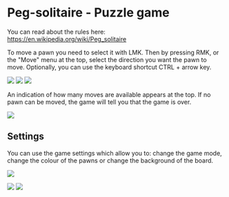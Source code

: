 # Peg-solitaire - Puzzle game 

You can read about the rules here: https://en.wikipedia.org/wiki/Peg_solitaire


To move a pawn you need to select it with LMK. Then by pressing RMK, or the "Move" menu at the top, select the direction you want the pawn to move. 
Optionally, you can use the keyboard shortcut CTRL + arrow key.

![](https://i.imgur.com/L3VdiX4.jpg)
![](https://i.imgur.com/wJg8IEx.jpg)
![](https://i.imgur.com/D3VriOl.jpg)

An indication of how many moves are available appears at the top. If no pawn can be moved, the game will tell you that the game is over.

![](https://i.imgur.com/99jsRG2.jpg)

## Settings

You can use the game settings which allow you to: change the game mode, change the colour of the pawns or change the background of the board.

![](https://i.imgur.com/RJtaW2G.jpg)



![](https://i.imgur.com/V1G5jev.jpg)
![](https://i.imgur.com/E6Qp7em.jpg)
